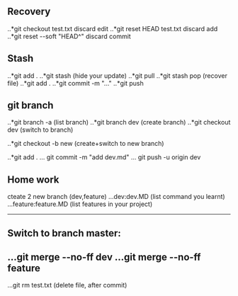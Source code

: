 ﻿## Recovery
..*git checkout test.txt discard edit
..*git reset HEAD test.txt discard add
..*git reset --soft "HEAD^" discard commit
## Stash
..*git add .
..*git stash (hide your update)
..*git pull
..*git stash pop (recover file)
..*git add .
..*git commit -m "..."
..*git push

## git branch
..*git branch -a (list branch)
..*git branch dev (create branch)
..*git checkout dev (switch to branch)

..*git checkout -b new (create+switch to new branch)

..*git add .
... git commit -m "add dev.md"
... git push -u origin dev


## Home work
cteate 2 new branch (dev,feature)
...dev:dev.MD (list command you learnt)
...feature:feature.MD (list features in your project)

----
## Switch to branch master:
...git merge --no-ff dev
...git merge --no-ff feature
----
...git rm test.txt (delete file, after commit)